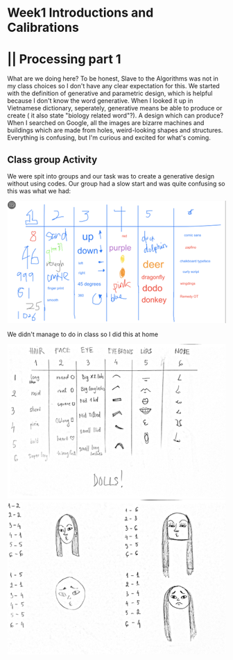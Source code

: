 # Week1 Introductions and Calibrations 
# || Processing part 1
What are we doing here? To be honest, Slave to the Algorithms was not in my class choices so I don't have any clear expectation for this. We started with the definition of generative and parametric design, which is helpful because I don't know the word generative. When I looked it up in Vietnamese dictionary, seperately, generative means be able to produce or create ( it also state "biology related word"?). A design which can produce? When I searched on Google, all the images are bizarre machines and buildings which are made from holes, weird-looking shapes and structures. 
Everything is confusing, but I'm curious and excited for what's coming. 

## Class group Activity
We were spit into groups and our task was to create a generative design without using codes. Our group had a slow start and was quite confusing so this was what we had: 

<img src="https://github.com/kathyminhanh97/slavetothealgorithm/blob/master/week1/Screen Shot 2020-07-24 at 12.43.37 pm.png" width= "600" >

We didn't manage to do in class so I did this at home 

<img src="https://github.com/kathyminhanh97/slavetothealgorithm/blob/master/week1/F549AB0F-0B08-4264-A480-0385BFE1C2AF.jpg" width= "600" >

<img src="https://github.com/kathyminhanh97/slavetothealgorithm/blob/master/week1/C3504B66-DB51-4B1E-BA5A-5462AADE5429.jpg" width= "600" >
